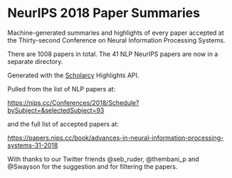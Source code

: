 # NeurIPS 2018 Paper Summaries

Machine-generated summaries and highlights of every paper accepted at the Thirty-second Conference on Neural Information Processing Systems.

There are 1008 papers in total. The 41 NLP NeurIPS papers are now in a separate directory.

Generated with the [Scholarcy](https://www.scholarcy.com) Highlights API.

Pulled from the list of NLP papers at:

https://nips.cc/Conferences/2018/Schedule?bySubject=&selectedSubject=93

and the full list of accepted papers at:

https://papers.nips.cc/book/advances-in-neural-information-processing-systems-31-2018

With thanks to our Twitter friends @seb_ruder, @thembani_p and @Swayson for the suggestion and for filtering the papers.
